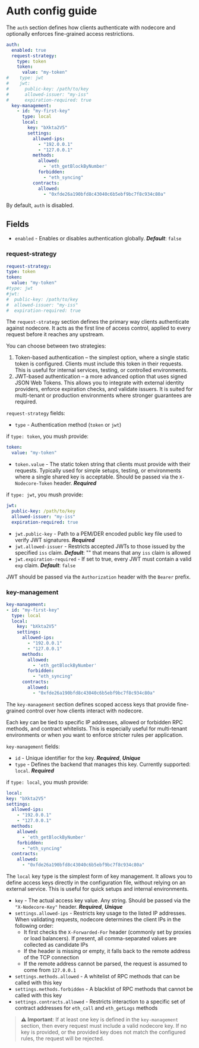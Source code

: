# Auth config guide

The `auth` section defines how clients authenticate with nodecore and optionally enforces fine-grained access restrictions.

```yaml
auth:
  enabled: true
  request-strategy:
    type: token
    token:
      value: "my-token"
#    type: jwt
#    jwt:
#      public-key: /path/to/key
#      allowed-issuer: "my-iss"
#      expiration-required: true
  key-management:
    - id: "my-first-key"
      type: local
      local:
        key: "bXkta2V5"
        settings:
          allowed-ips:
            - "192.0.0.1"
            - "127.0.0.1"
          methods:
            allowed:
              - 'eth_getBlockByNumber'
            forbidden:
              - "eth_syncing"
          contracts:
            allowed:
              - "0xfde26a190bfd8c43040c6b5ebf9bc7f8c934c80a"
```

By default, `auth` is disabled.

## Fields

* `enabled` - Enables or disables authentication globally. **_Default_**: `false`

### request-strategy

```yaml
request-strategy:
type: token
token:
  value: "my-token"
#type: jwt
#jwt:
#  public-key: /path/to/key
#  allowed-issuer: "my-iss"
#  expiration-required: true
```

The `request-strategy` section defines the primary way clients authenticate against nodecore.
It acts as the first line of access control, applied to every request before it reaches any upstream.

You can choose between two strategies:
1. Token-based authentication – the simplest option, where a single static token is configured. Clients must include this token in their requests. This is useful for internal services, testing, or controlled environments.
2. JWT-based authentication – a more advanced option that uses signed JSON Web Tokens. This allows you to integrate with external identity providers, enforce expiration checks, and validate issuers. It is suited for multi-tenant or production environments where stronger guarantees are required.

`request-strategy` fields:
* `type` - Authentication method (`token` or `jwt`)

if `type: token`, you mush provide:
```yaml
token:
  value: "my-token"
```
* `token.value` - The static token string that clients must provide with their requests. Typically used for simple setups, testing, or environments where a single shared key is acceptable. Should be passed via the `X-Nodecore-Token` header. **_Required_**

if `type: jwt`, you mush provide:
```yaml
jwt:
  public-key: /path/to/key
  allowed-issuer: "my-iss"
  expiration-required: true
```
* `jwt.public-key` - Path to a PEM/DER encoded public key file used to verify JWT signatures. **_Required_**
* `jwt.allowed-issuer` - Restricts accepted JWTs to those issued by the specified `iss` claim. **_Default_**: "" that means that any `iss` claim is allowed 
* `jwt.expiration-required` - If set to true, every JWT must contain a valid `exp` claim. **_Default_**: `false`

JWT should be passed via the `Authorization` header with the `Bearer` prefix.

### key-management

```yaml
key-management:
- id: "my-first-key"
  type: local
  local:
    key: "bXkta2V5"
    settings:
      allowed-ips:
        - "192.0.0.1"
        - "127.0.0.1"
      methods:
        allowed:
          - 'eth_getBlockByNumber'
        forbidden:
          - "eth_syncing"
      contracts:
        allowed:
          - "0xfde26a190bfd8c43040c6b5ebf9bc7f8c934c80a"
```

The `key-management` section defines scoped access keys that provide fine-grained control over how clients interact with nodecore.

Each key can be tied to specific IP addresses, allowed or forbidden RPC methods, and contract whitelists.
This is especially useful for multi-tenant environments or when you want to enforce stricter rules per application.

`key-management` fields:
* `id` - Unique identifier for the key. **_Required_**, **_Unique_**
* `type` - Defines the backend that manages this key. Currently supported: `local`. **_Required_**

if `type: local`, you mush provide:
```yaml
local:
key: "bXkta2V5"
settings:
  allowed-ips:
    - "192.0.0.1"
    - "127.0.0.1"
  methods:
    allowed:
      - 'eth_getBlockByNumber'
    forbidden:
      - "eth_syncing"
  contracts:
    allowed:
      - "0xfde26a190bfd8c43040c6b5ebf9bc7f8c934c80a"
```

The `local` key type is the simplest form of key management. It allows you to define access keys directly in the configuration file, without relying on an external service. This is useful for quick setups and internal environments.

* `key` - The actual access key value. Any string. Should be passed via the `"X-Nodecore-Key"` header. **_Required_**, **_Unique_**
* `settings.allowed-ips` - Restricts key usage to the listed IP addresses. When validating requests, nodecore determines the client IPs in the following order:
  * It first checks the `X-Forwarded-For` header (commonly set by proxies or load balancers). If present, all comma-separated values are collected as candidate IPs
  * If the header is missing or empty, it falls back to the remote address of the TCP connection
  * If the remote address cannot be parsed, the request is assumed to come from `127.0.0.1`
* `settings.methods.allowed` - A whitelist of RPC methods that can be called with this key
* `settings.methods.forbidden` - A blacklist of RPC methods that cannot be called with this key
* `settings.contracts.allowed` - Restricts interaction to a specific set of contract addresses for `eth_call` and `eth_getLogs` methods

> **⚠️ Important**: If at least one key is defined in the `key-management` section, then every request must include a valid nodecore key. If no key is provided, or the provided key does not match the configured rules, the request will be rejected.